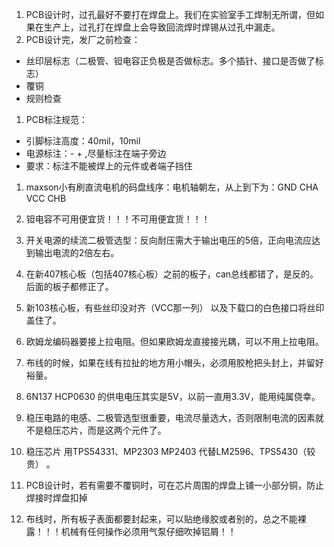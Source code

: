 1. PCB设计时，过孔最好不要打在焊盘上。我们在实验室手工焊制无所谓，但如果在生产上，过孔打在焊盘上会导致回流焊时焊锡从过孔中漏走。
1. PCB设计完，发厂之前检查：
- 丝印层标志（二极管、钽电容正负极是否做标志。多个插针、接口是否做了标志）
- 覆铜 
- 规则检查

1. PCB标注规范：
- 引脚标注高度：40mil，10mil
- 电源标注：- + ,尽量标注在端子旁边 
- 要求：标注不能被焊上的元件或者端子挡住 
   
1. maxson小有刷直流电机的码盘线序：电机轴朝左，从上到下为：GND CHA VCC CHB 

1. 钽电容不可用便宜货！！！不可用便宜货！！！ 

1. 开关电源的续流二极管选型：反向耐压需大于输出电压的5倍，正向电流应达到输出电流的2倍左右。

1. 在新407核心板（包括407核心板）之前的板子，can总线都错了，是反的。后面的板子都修正了。

1. 新103核心板，有些丝印没对齐（VCC那一列） 以及下载口的白色接口将丝印盖住了。

1. 欧姆龙编码器要接上拉电阻。但如果欧姆龙直接接光耦，可以不用上拉电阻。

1. 布线的时候，如果在线有拉扯的地方用小帽头，必须用胶枪把头封上，并留好裕量。

1. 6N137 HCP0630 的供电电压其实是5V，以前一直用3.3V，能用纯属侥幸。

1. 稳压电路的电感、二极管选型很重要，电流尽量选大，否则限制电流的因素就不是稳压芯片，而是这两个元件了。

1. 稳压芯片 用TPS54331、MP2303 MP2403 代替LM2596、TPS5430（较贵） 。

1. PCB设计时，若有需要不覆铜时，可在芯片周围的焊盘上铺一小部分铜，防止焊接时焊盘扣掉

1. 布线时，所有板子表面都要封起来，可以贴绝缘胶或者别的，总之不能裸露！！！机械有任何操作必须用气泵仔细吹掉铝屑！！

